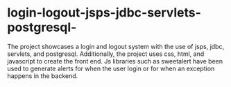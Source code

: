# login-logout-jsps-jdbc-servlets-postgresql-
The project showcases a login and logout system with the use of jsps, jdbc, servlets, and postgresql. Additionally, the project uses css, html, and javascript to create the front end. Js libraries such as sweetalert have been used to generate alerts for when the user login or for when an exception happens in the backend.
